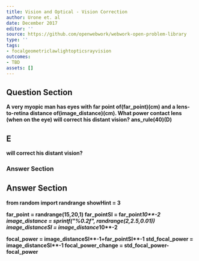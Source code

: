 ```yaml
---
title: Vision and Optical - Vision Correction
author: Urone et. al
date: December 2017
editor: ''
source: https://github.com/openwebwork/webwork-open-problem-library
type: ''
tags:
- focalgeometriclawlightopticsrayvision
outcomes:
- TBD
assets: []
---
```


## Question Section 

<b>
A very myopic man has eyes with far point of(far_point)(cm) and a lens-to-retina distance of(image_distance)(cm). What power contact lens (when on the eye) will correct his distant vision?
ans_rule(40)(D)

## E
will correct his distant vision?
### Answer Section


## Answer Section

from random import randrange
showHint = 3

far_point = randrange(15,20,1)
far_pointSI = far_point*10**-2
image_distance = sprintf("%0.2f", randrange(2,2.5,0.01))
image_distanceSI = image_distance*10**-2

focal_power = image_distanceSI**-1+far_pointSI**-1
std_focal_power = image_distanceSI**-1
focal_power_change = std_focal_power-focal_power